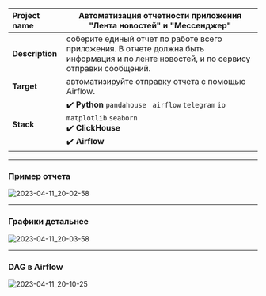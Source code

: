 Project name        |	 Автоматизация отчетности приложения "Лента новостей" и "Мессенджер"        |
:---                |---        |
**Description**     |  соберите единый отчет по работе всего приложения. В отчете должна быть информация и по ленте новостей, и по сервису отправки сообщений.  |
**Target**          | автоматизируйте отправку отчета с помощью Airflow.          |
**Stack**           | :heavy_check_mark: **Python** `pandahouse ` `airflow` `telegram` `io` `matplotlib` `seaborn`  </br> :heavy_check_mark: **ClickHouse** </br> :heavy_check_mark: **Airflow**          |

---

### Пример отчета

![2023-04-11_20-02-58](https://user-images.githubusercontent.com/110673529/231440462-fd812936-e961-41ca-87ff-2e6f4e4652fb.png)


---
### Графики детальнее

![2023-04-11_20-03-58](https://user-images.githubusercontent.com/110673529/231440487-2b0732f1-77e4-4b8d-bf37-b7db36f34288.png)

---

### DAG в Airflow

![2023-04-11_20-10-25](https://user-images.githubusercontent.com/110673529/231440504-85e59fec-9130-4ff9-ad22-f6e5b84412c5.png)

